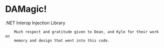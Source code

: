 # DAMagic!
.NET Interop Injection Library

        Much respect and gratitude given to Dean, and Kyle for their work on
        memory and design that went into this code. 
